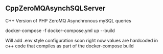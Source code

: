 ## CppZeroMQAsynchSQLServer

C++ Version of PHP ZeroMQ Asynchronous mySQL queries


docker-compose -f docker-compose.yml up --build

Will add .env style configuration soon right now values are hardcoded in c++ code that compiles as part of the docker-compose build
